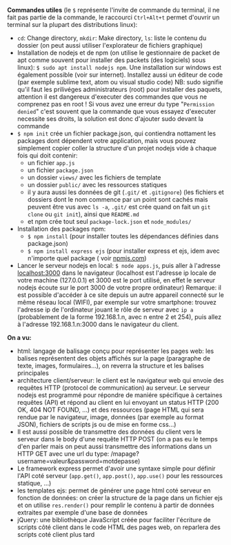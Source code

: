 
**Commandes utiles** (le `$` représente l'invite de commande du terminal, il ne fait pas partie de la commande, le raccourci `Ctrl+Alt+t` permet d'ouvrir un terminal sur la plupart des distributions linux):
- `cd`: Change directory, `mkdir`: Make directory, `ls`: liste le contenu du dossier (on peut aussi utiliser l'explorateur de fichiers graphique)
- Installation de nodejs et de npm (on utilise le gestionnaire de packet de apt comme souvent pour installer des packets (des logiciels) sous linux): `$ sudo apt install nodejs npm`. Une installation sur windows est également possible (voir sur internet). Installez aussi un éditeur de code (par exemple sublime text, atom ou visual studio code)
        NB: sudo signifie qu'il faut les prilivéges administrateurs (root) pour installer des paquets, attention il est dangereux d'executer des commandes que vous ne comprenez pas en root !
         Si vous avez une erreur du type "`Permission denied`" c'est souvent  que la commande que vous essayez d'executer necessite ses droits, la solution est donc d'ajouter sudo devant la commande
- `$ npm init` crée un fichier package.json, qui contiendra nottament les packages dont dépendent votre application, mais vous pouvez simplement copier coller la structure d'un projet nodejs vide à chaque fois qui doit contenir:
	* un fichier `app.js`
	* un fichier `package.json`
	* un dossier `views/` avec les fichiers de template
	* un dossier `public/` avec les ressources statiques
	* il y aura aussi les données de git (`.git/` et `.gitignore`) (les fichiers et dossiers dont le nom commence par un point sont cachés mais peuvent être vus avec `ls -a`, `.git/` est crée quand on fait un `git clone` ou `git init`), ainsi que `README.md`
	* et npm crée tout seul `package-lock.json` et `node_modules/` 
- Installation des packages npm:
    * `$ npm install` (pour installer toutes les dépendances définies dans package.json)
    * `$ npm install express ejs` (pour installer express et ejs, idem avec n'importe quel package ( voir [npmjs.com](https://npmjs.com))
- Lancer le serveur nodejs en local: `$ node apps.js`, puis aller à l'adresse [localhost:3000](http://localhost:3000) dans le navigateur (localhost est l'adresse ip locale de votre machine (127.0.0.1) et 3000 est le port utilisé, en effet le serveur nodejs écoute sur le port 3000 de votre propre ordinateur)
Remarque: il est possible d'accéder à ce site depuis un autre appareil connecté sur le même réseau local (WIFI), par exemple sur votre smartphone: trouvez l'adresse ip de l'ordinateur jouant le rôle de serveur avec `ip a` (probablement de la forme 192.168.1.n, avec n entre 2 et 254), puis allez à l'adresse 192.168.1.n:3000 dans le navigateur du client.





**On a vu:**
- html: langage de balisage conçu pour représenter les pages web: les balises représentent des objets affichés sur la page (paragraphe de texte, images, formulaires...), on reverra la structure et les balises principales
- architecture client/serveur: le client est le navigateur web qui envoie des requêtes HTTP (protocol de communication) au serveur. Le serveur nodejs est programmé pour répondre de maniére spécifique à certaines requêtes (API) et répond au client en lui envoyant un status HTTP (200 OK, 404 NOT FOUND, ...) et des ressources (page HTML qui sera rendue par le navigateur, image, données (par exemple au format JSON), fichiers de scripts js ou de mise en forme css...)
- Il est aussi possible de transmettre des données du client vers le serveur dans le body d'une requête HTTP POST (on a pas eu le temps d'en parler mais on peut aussi transmettre des informations dans un HTTP GET avec une url du type: /mapage?username=valeur&password=motdepasse)
- Le framework express permet d'avoir une syntaxe simple pour définir l'API coté serveur (`app.get()`, `app.post()`, `app.use()` pour les ressources statique, ...)
- les templates ejs: permet de générer une page html coté serveur en fonction de données: on créer la structure de la page dans un fichier ejs et on utilise `res.render()` pour remplir le contenu  à partir de données extraites par exemple d'une base de données
- jQuery: une bibliothèque JavaScript créée pour faciliter l'écriture de scripts côté client dans le code HTML des pages web, on reparlera des scripts coté client plus tard
